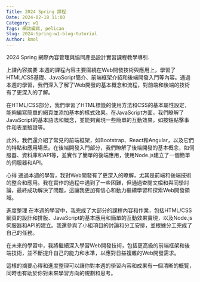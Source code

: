 ```yaml
---
Title: 2024 Spring 課程
Date: 2024-02-18 11:00
Category: w1
Tags: 網誌編寫, pelican
Slug: 2024-Spring-w1-blog-tutorial
Author: kmol
---
```


2024 Spring 網際內容管理與協同產品設計實習課程教學導引.

<!-- PELICAN_END_SUMMARY -->

上課內容摘要
本週的課程內容主要圍繞在Web開發技術與應用上，學習了HTML/CSS基礎、JavaScript簡介、前端框架介紹和後端開發入門等內容。通過本週的學習，我們深入了解了Web開發的基本概念和流程，對前端和後端的技術有了更深入的了解。

在HTML/CSS部分，我們學習了HTML標籤的使用方法和CSS的基本屬性設定，能夠編寫簡單的網頁並添加基本的樣式效果。在JavaScript方面，我們瞭解了JavaScript的基本語法和概念，並能夠實現一些簡單的互動效果，如按鈕點擊事件和表單驗證等。

此外，我們還介紹了常見的前端框架，如Bootstrap、React和Angular，以及它們的特點和應用場景。在後端開發入門部分，我們瞭解了後端開發的基本概念，如伺服器、資料庫和API等，並實作了簡單的後端應用，使用Node.js建立了一個簡單的伺服器和API。

心得
通過本週的學習，我對Web開發有了更深入的瞭解，尤其是前端和後端技術的整合和應用。我在實作的過程中遇到了一些困難，但通過查閱文檔和與同學討論，最終成功解決了問題，這讓我更加有信心和動力繼續學習和探索Web開發領域。

進度整理
在本週的學習中，我完成了大部分的課程內容和作業，包括HTML/CSS網頁的設計和排版、JavaScript的基本應用和簡單的互動效果實現，以及Node.js伺服器和API的建立。我還參與了小組項目的討論和分工安排，並根據分工完成了自己的任務。

在未來的學習中，我將繼續深入學習Web開發技術，包括更高級的前端框架和後端技術，並不斷提升自己的能力和水準，以應對日益複雜的Web開發需求。

這樣的摘要心得和進度整理可以讓你對本週的學習內容和成果有一個清晰的概覽，同時也有助於你對未來學習方向的規劃和思考。







